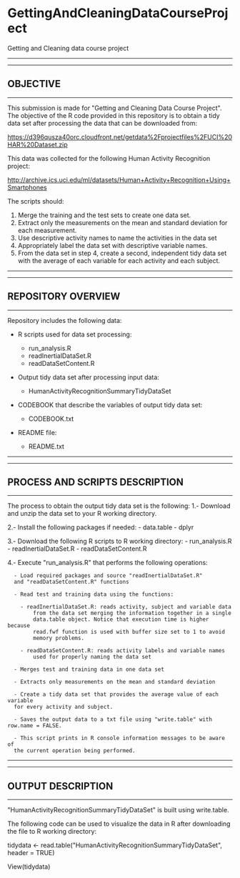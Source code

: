 # GettingAndCleaningDataCourseProject
Getting and Cleaning data course project

-------------------------------------------------------------------------------
-------------------------------------------------------------------------------
OBJECTIVE
-------------------------------------------------------------------------------
-------------------------------------------------------------------------------

This submission is made for "Getting and Cleaning Data Course Project".
The objective of the R code provided in this repository is to obtain a tidy
data set after processing the data that can be downloaded from:

https://d396qusza40orc.cloudfront.net/getdata%2Fprojectfiles%2FUCI%20HAR%20Dataset.zip

This data was collected for the following Human Activity Recognition project:

http://archive.ics.uci.edu/ml/datasets/Human+Activity+Recognition+Using+Smartphones

The scripts should:

1. Merge the training and the test sets to create one data set.
2. Extract only the measurements on the mean and standard deviation for each measurement.
3. Use descriptive activity names to name the activities in the data set
4. Appropriately label the data set with descriptive variable names.
5. From the data set in step 4, create a second, independent tidy data set 
   with the average of each variable for each activity and each subject.

-------------------------------------------------------------------------------
-------------------------------------------------------------------------------
REPOSITORY OVERVIEW
-------------------------------------------------------------------------------
-------------------------------------------------------------------------------
Repository includes the following data:

- R scripts used for data set processing:
	- run_analysis.R
	- readInertialDataSet.R
	- readDataSetContent.R

- Output tidy data set after processing input data:
	- HumanActivityRecognitionSummaryTidyDataSet
	
- CODEBOOK that describe the variables of output tidy data set:
	- CODEBOOK.txt

- README file:
	- README.txt

-------------------------------------------------------------------------------
-------------------------------------------------------------------------------
PROCESS AND SCRIPTS DESCRIPTION
-------------------------------------------------------------------------------
-------------------------------------------------------------------------------

The process to obtain the output tidy data set is the following:
1.- Download and unzip the data set to your R working directory.

2.- Install the following packages if needed:
	  - data.table
	  - dplyr
	  
3.- Download the following R scripts to R working directory:
	  - run_analysis.R
	  - readInertialDataSet.R
	  - readDataSetContent.R
	  
4.- Execute "run_analysis.R" that performs the following operations:
    
	  - Load required packages and source "readInertialDataSet.R"
	  and "readDataSetContent.R" functions

	  - Read test and training data using the functions:
	  
		- readInertialDataSet.R: reads activity, subject and variable data
			from the data set merging the information together in a single
			data.table object. Notice that execution time is higher because
			read.fwf function is used with buffer size set to 1 to avoid
			memory problems.

		- readDataSetContent.R: reads activity labels and variable names 
			used for properly naming the data set

	  - Merges test and training data in one data set
	  
	  - Extracts only measurements on the mean and standard deviation
	  
	  - Create a tidy data set that provides the average value of each variable
	  for every activity and subject.

	  - Saves the output data to a txt file using "write.table" with row.name = FALSE.
	  
	  - This script prints in R console information messages to be aware of
	  the current operation being performed.
	  
-------------------------------------------------------------------------------
-------------------------------------------------------------------------------
OUTPUT DESCRIPTION
-------------------------------------------------------------------------------
-------------------------------------------------------------------------------

"HumanActivityRecognitionSummaryTidyDataSet" is built using write.table.

The following code can be used to visualize the data in R after downloading 
the file to R working directory:

  tidydata <- read.table("HumanActivityRecognitionSummaryTidyDataSet", header = TRUE)
  
  View(tidydata)
